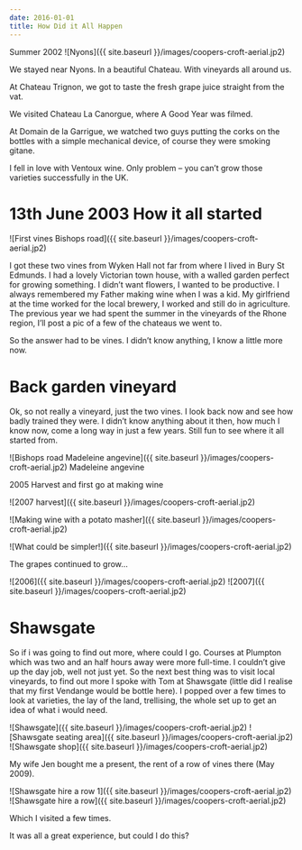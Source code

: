```yaml
---
date: 2016-01-01
title: How Did it All Happen
---
```

Summer 2002
![Nyons]({{ site.baseurl }}/images/coopers-croft-aerial.jp2)

We stayed near Nyons. In a beautiful Chateau. With vineyards all around us.

At Chateau Trignon, we got to taste the fresh grape juice straight from the vat.

We visited Chateau La Canorgue, where A Good Year was filmed.

At Domain de la Garrigue, we watched two guys putting the corks on the bottles with a simple mechanical device, of course they were smoking gitane.

I fell in love with Ventoux wine. Only problem – you can’t grow those varieties successfully in the UK.

# 13th June 2003 How it all started
![First vines Bishops road]({{ site.baseurl }}/images/coopers-croft-aerial.jp2)

I got these two vines from Wyken Hall not far from where I lived in Bury St Edmunds. I had a lovely Victorian town house, with a walled garden perfect for growing something. I didn’t want flowers, I wanted to be productive. I always remembered my Father making wine when I was a kid. My girlfriend at the time worked for the local brewery, I worked and still do in agriculture. The previous year we had spent the summer in the vineyards of the Rhone region, I’ll post a pic of a few of the chateaus we went to.

So the answer had to be vines. I didn’t know anything, I know a little more now.

# Back garden vineyard
Ok, so not really a vineyard, just the two vines. I look back now and see how badly trained they were. I didn’t know anything about it then, how much I know now, come a long way in just a few years.  Still fun to see where it all started from.

![Bishops road Madeleine angevine]({{ site.baseurl }}/images/coopers-croft-aerial.jp2)
Madeleine angevine

2005 Harvest and first go at making wine

![2007 harvest]({{ site.baseurl }}/images/coopers-croft-aerial.jp2)

![Making wine with a potato masher]({{ site.baseurl }}/images/coopers-croft-aerial.jp2)

![What could be simpler!]({{ site.baseurl }}/images/coopers-croft-aerial.jp2)

The grapes continued to grow…

![2006]({{ site.baseurl }}/images/coopers-croft-aerial.jp2)
![2007]({{ site.baseurl }}/images/coopers-croft-aerial.jp2)

# Shawsgate
So if i was going to find out more, where could I go.  Courses at Plumpton which was two and an half hours away were more full-time.  I couldn’t give up the day job, well not just yet.  So the next best thing was to visit local vineyards, to find out more I spoke with Tom at Shawsgate (little did I realise that my first Vendange would be bottle here).  I popped over a few times to look at varieties, the lay of the land, trellising, the whole set up to get an idea of what i would need.



![Shawsgate]({{ site.baseurl }}/images/coopers-croft-aerial.jp2)
![Shawsgate seating area]({{ site.baseurl }}/images/coopers-croft-aerial.jp2)
![Shawsgate shop]({{ site.baseurl }}/images/coopers-croft-aerial.jp2)

My wife Jen bought me a present, the rent of a row of vines there (May 2009).

![Shawsgate hire a row 1]({{ site.baseurl }}/images/coopers-croft-aerial.jp2)
![Shawsgate hire a row]({{ site.baseurl }}/images/coopers-croft-aerial.jp2)


Which I visited a few times.

It was all a great experience, but could I do this?
